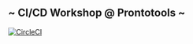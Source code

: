 ## ~ CI/CD Workshop @ Prontotools ~

[![CircleCI](https://circleci.com/gh/mixkungz/Simple-Register-Django-CI-CD.svg?style=svg)](https://circleci.com/gh/mixkungz/Simple-Register-Django-CI-CD)
